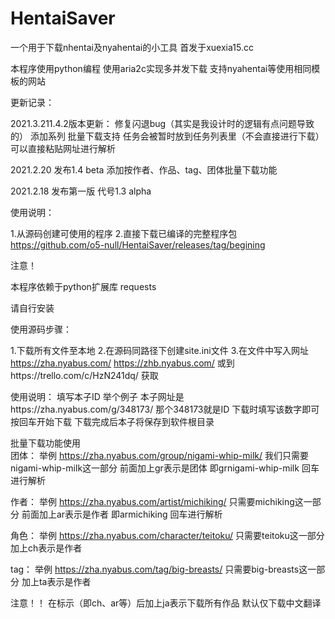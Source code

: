 # HentaiSaver
一个用于下载nhentai及nyahentai的小工具
首发于xuexia15.cc

本程序使用python编程
使用aria2c实现多并发下载
支持nyahentai等使用相同模板的网站


更新记录：

2021.3.211.4.2版本更新：
修复闪退bug（其实是我设计时的逻辑有点问题导致的）
添加系列 批量下载支持
任务会被暂时放到任务列表里（不会直接进行下载）
可以直接粘贴网址进行解析


2021.2.20
发布1.4 beta
添加按作者、作品、tag、团体批量下载功能


2021.2.18
发布第一版 代号1.3 alpha



使用说明：

1.从源码创建可使用的程序
2.直接下载已编译的完整程序包 https://github.com/o5-null/HentaiSaver/releases/tag/begining





注意！

本程序依赖于python扩展库 requests

请自行安装

使用源码步骤：

1.下载所有文件至本地
2.在源码同路径下创建site.ini文件
3.在文件中写入网址 https://zha.nyabus.com/ https://zhb.nyabus.com/ 或到https://trello.com/c/HzN241dq/ 获取



使用说明：
填写本子ID
举个例子
本子网址是https://zha.nyabus.com/g/348173/
那个348173就是ID
下载时填写该数字即可
按回车开始下载
下载完成后本子将保存到软件根目录

批量下载功能使用   
团体：
举例 https://zha.nyabus.com/group/nigami-whip-milk/
我们只需要nigami-whip-milk这一部分
前面加上gr表示是团体
即grnigami-whip-milk
回车进行解析

作者：
举例 https://zha.nyabus.com/artist/michiking/
只需要michiking这一部分
前面加上ar表示是作者
即armichiking
回车进行解析

角色：
举例 https://zha.nyabus.com/character/teitoku/
只需要teitoku这一部分
加上ch表示是作者

tag：
举例 https://zha.nyabus.com/tag/big-breasts/
只需要big-breasts这一部分
加上ta表示是作者

注意！！
在标示（即ch、ar等）后加上ja表示下载所有作品
默认仅下载中文翻译
